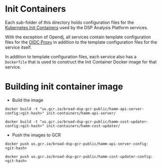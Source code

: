 # Init Containers

Each sub-folder of this directory holds configuration files for the 
[Kubernetes Init Containers](https://kubernetes.io/docs/concepts/workloads/pods/init-containers/) used by the DSP 
Analysis Platform services. 

With the exception of Opendj, all services contain template configuration files for the 
[OIDC Proxy](https://github.com/broadinstitute/openidc-proxy) in addition to the template configuration files for the 
service itself.

In addition to template configuration files, each service also has a `Dockerfile` that is used to construct the Init 
Container Docker image for that service.

# Building init container image
* Build the image
```
docker build -t "us.gcr.io/broad-dsp-gcr-public/hamm-api-server-config:<git-hash>" init-containers/hamm-api-server/

docker build -t "us.gcr.io/broad-dsp-gcr-public/hamm-cost-updater-config:<git-hash>" init-containers/hamm-cost-updater/
```
* Push the images to GCR
```
docker push us.gcr.io/broad-dsp-gcr-public/hamm-api-server-config:<git-hash>

docker push us.gcr.io/broad-dsp-gcr-public/hamm-cost-updater-config:<git-hash>
```